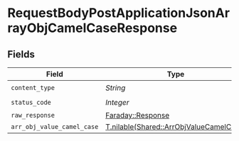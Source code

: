 # RequestBodyPostApplicationJsonArrayObjCamelCaseResponse


## Fields

| Field                                                                                  | Type                                                                                   | Required                                                                               | Description                                                                            |
| -------------------------------------------------------------------------------------- | -------------------------------------------------------------------------------------- | -------------------------------------------------------------------------------------- | -------------------------------------------------------------------------------------- |
| `content_type`                                                                         | *String*                                                                               | :heavy_check_mark:                                                                     | N/A                                                                                    |
| `status_code`                                                                          | *Integer*                                                                              | :heavy_check_mark:                                                                     | N/A                                                                                    |
| `raw_response`                                                                         | [Faraday::Response](https://www.rubydoc.info/gems/faraday/Faraday/Response)            | :heavy_minus_sign:                                                                     | N/A                                                                                    |
| `arr_obj_value_camel_case`                                                             | [T.nilable(Shared::ArrObjValueCamelCase)](../../models/shared/arrobjvaluecamelcase.md) | :heavy_minus_sign:                                                                     | OK                                                                                     |